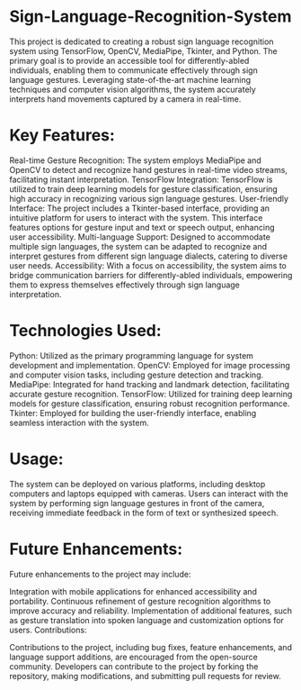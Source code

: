 # Sign-Language-Recognition-System
This project is dedicated to creating a robust sign language recognition system using TensorFlow, OpenCV, MediaPipe, Tkinter, and Python. The primary goal is to provide an accessible tool for differently-abled individuals, enabling them to communicate effectively through sign language gestures. Leveraging state-of-the-art machine learning techniques and computer vision algorithms, the system accurately interprets hand movements captured by a camera in real-time.

# Key Features:

Real-time Gesture Recognition: The system employs MediaPipe and OpenCV to detect and recognize hand gestures in real-time video streams, facilitating instant interpretation.
TensorFlow Integration: TensorFlow is utilized to train deep learning models for gesture classification, ensuring high accuracy in recognizing various sign language gestures.
User-friendly Interface: The project includes a Tkinter-based interface, providing an intuitive platform for users to interact with the system. This interface features options for gesture input and text or speech output, enhancing user accessibility.
Multi-language Support: Designed to accommodate multiple sign languages, the system can be adapted to recognize and interpret gestures from different sign language dialects, catering to diverse user needs.
Accessibility: With a focus on accessibility, the system aims to bridge communication barriers for differently-abled individuals, empowering them to express themselves effectively through sign language interpretation.

# Technologies Used:

Python: Utilized as the primary programming language for system development and implementation.
OpenCV: Employed for image processing and computer vision tasks, including gesture detection and tracking.
MediaPipe: Integrated for hand tracking and landmark detection, facilitating accurate gesture recognition.
TensorFlow: Utilized for training deep learning models for gesture classification, ensuring robust recognition performance.
Tkinter: Employed for building the user-friendly interface, enabling seamless interaction with the system.

# Usage:

The system can be deployed on various platforms, including desktop computers and laptops equipped with cameras. Users can interact with the system by performing sign language gestures in front of the camera, receiving immediate feedback in the form of text or synthesized speech.

# Future Enhancements:

Future enhancements to the project may include:

Integration with mobile applications for enhanced accessibility and portability.
Continuous refinement of gesture recognition algorithms to improve accuracy and reliability.
Implementation of additional features, such as gesture translation into spoken language and customization options for users.
Contributions:

Contributions to the project, including bug fixes, feature enhancements, and language support additions, are encouraged from the open-source community. Developers can contribute to the project by forking the repository, making modifications, and submitting pull requests for review.
